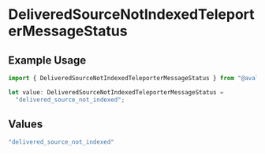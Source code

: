 # DeliveredSourceNotIndexedTeleporterMessageStatus

## Example Usage

```typescript
import { DeliveredSourceNotIndexedTeleporterMessageStatus } from "@avalanche-sdk/chainkit/models/components";

let value: DeliveredSourceNotIndexedTeleporterMessageStatus =
  "delivered_source_not_indexed";
```

## Values

```typescript
"delivered_source_not_indexed"
```